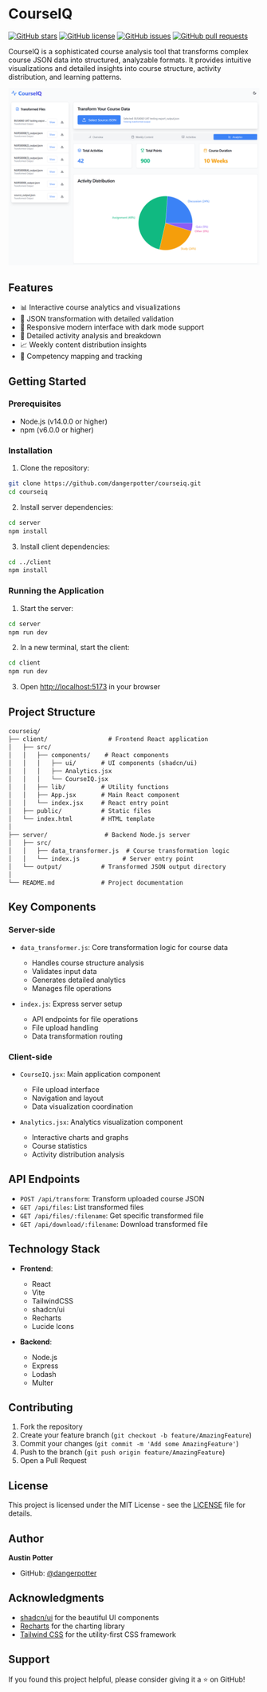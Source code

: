 # CourseIQ

[![GitHub stars](https://img.shields.io/github/stars/dangerpotter/courseiq.svg)](https://github.com/dangerpotter/courseiq/stargazers)
[![GitHub license](https://img.shields.io/github/license/dangerpotter/courseiq.svg)](https://github.com/dangerpotter/courseiq/blob/main/LICENSE)
[![GitHub issues](https://img.shields.io/github/issues/dangerpotter/courseiq.svg)](https://github.com/dangerpotter/courseiq/issues)
[![GitHub pull requests](https://img.shields.io/github/issues-pr/dangerpotter/courseiq.svg)](https://github.com/dangerpotter/courseiq/pulls)

CourseIQ is a sophisticated course analysis tool that transforms complex course JSON data into structured, analyzable formats. It provides intuitive visualizations and detailed insights into course structure, activity distribution, and learning patterns.

![CourseIQ Screenshot](screenshots/courseiq.png)

## Features

- 📊 Interactive course analytics and visualizations
- 🔄 JSON transformation with detailed validation
- 📱 Responsive modern interface with dark mode support
- 📝 Detailed activity analysis and breakdown
- 📈 Weekly content distribution insights
- 🎯 Competency mapping and tracking

## Getting Started

### Prerequisites

- Node.js (v14.0.0 or higher)
- npm (v6.0.0 or higher)

### Installation

1. Clone the repository:

```bash
git clone https://github.com/dangerpotter/courseiq.git
cd courseiq
```

2. Install server dependencies:

```bash
cd server
npm install
```

3. Install client dependencies:

```bash
cd ../client
npm install
```

### Running the Application

1. Start the server:

```bash
cd server
npm run dev
```

2. In a new terminal, start the client:

```bash
cd client
npm run dev
```

3. Open [http://localhost:5173](http://localhost:5173) in your browser

## Project Structure

```
courseiq/
├── client/                 # Frontend React application
│   ├── src/
│   │   ├── components/    # React components
│   │   │   ├── ui/       # UI components (shadcn/ui)
│   │   │   ├── Analytics.jsx
│   │   │   └── CourseIQ.jsx
│   │   ├── lib/          # Utility functions
│   │   ├── App.jsx       # Main React component
│   │   └── index.jsx     # React entry point
│   ├── public/           # Static files
│   └── index.html        # HTML template
│
├── server/                # Backend Node.js server
│   ├── src/
│   │   ├── data_transformer.js  # Course transformation logic
│   │   └── index.js            # Server entry point
│   └── output/           # Transformed JSON output directory
│
└── README.md             # Project documentation
```

## Key Components

### Server-side

- `data_transformer.js`: Core transformation logic for course data

  - Handles course structure analysis
  - Validates input data
  - Generates detailed analytics
  - Manages file operations

- `index.js`: Express server setup
  - API endpoints for file operations
  - File upload handling
  - Data transformation routing

### Client-side

- `CourseIQ.jsx`: Main application component

  - File upload interface
  - Navigation and layout
  - Data visualization coordination

- `Analytics.jsx`: Analytics visualization component
  - Interactive charts and graphs
  - Course statistics
  - Activity distribution analysis

## API Endpoints

- `POST /api/transform`: Transform uploaded course JSON
- `GET /api/files`: List transformed files
- `GET /api/files/:filename`: Get specific transformed file
- `GET /api/download/:filename`: Download transformed file

## Technology Stack

- **Frontend**:

  - React
  - Vite
  - TailwindCSS
  - shadcn/ui
  - Recharts
  - Lucide Icons

- **Backend**:
  - Node.js
  - Express
  - Lodash
  - Multer

## Contributing

1. Fork the repository
2. Create your feature branch (`git checkout -b feature/AmazingFeature`)
3. Commit your changes (`git commit -m 'Add some AmazingFeature'`)
4. Push to the branch (`git push origin feature/AmazingFeature`)
5. Open a Pull Request

## License

This project is licensed under the MIT License - see the [LICENSE](LICENSE) file for details.

## Author

**Austin Potter**

- GitHub: [@dangerpotter](https://github.com/dangerpotter)

## Acknowledgments

- [shadcn/ui](https://ui.shadcn.com/) for the beautiful UI components
- [Recharts](https://recharts.org/) for the charting library
- [Tailwind CSS](https://tailwindcss.com/) for the utility-first CSS framework

## Support

If you found this project helpful, please consider giving it a ⭐️ on GitHub!
